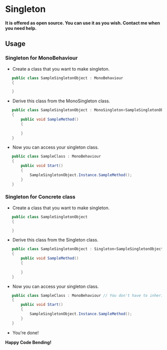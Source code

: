 # Singleton

**It is offered as open source. You can use it as you wish. Contact me when you need help.**

## Usage
### Singleton for MonoBehaviour
- Create a class that you want to make singleton.

 ```csharp
    public class SampleSingletonObject : MonoBehaviour
    {

    }
```
- Derive this class from the MonoSingleton class.

 ```csharp
    public class SampleSingletonObject : MonoSingleton<SampleSingletonObject>
    {
        public void SampleMethod()
        {
            
        }
    }
```
- Now you can access your singleton class.

 ```csharp
    public class SampleClass : MonoBehaviour
    {
        public void Start()
        {
            SampleSingletonObject.Instance.SampleMethod();
        }
    }
```

### Singleton for Concrete class
- Create a class that you want to make singleton.

 ```csharp
    public class SampleSingletonObject
    {

    }
```
- Derive this class from the Singleton class.

 ```csharp
    public class SampleSingletonObject : Singleton<SampleSingletonObject>
    {
        public void SampleMethod()
        {
            
        }
    }
```
- Now you can access your singleton class.

 ```csharp
    public class SampleClass : MonoBehaviour // You don't have to inherit MonoBehaviour.
    {
        public void Start()
        {
            SampleSingletonObject.Instance.SampleMethod();
        }
    }
```
- You're done! 

**Happy Code Bending!**
